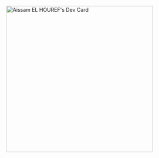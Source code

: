 <a href="https://app.daily.dev/Aissam"><img src="https://api.daily.dev/devcards/de09e144b1b1448691b1f33b2cf8300e.png?r=7sa" width="400" alt="Aissam EL HOUREF's Dev Card"/></a>
